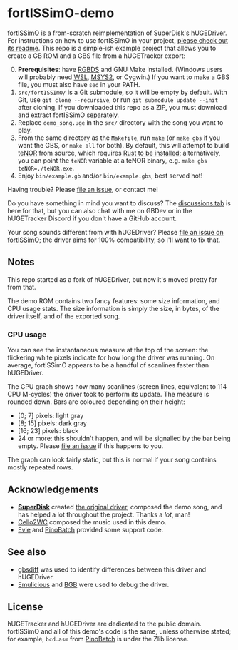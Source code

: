 # fortISSimO-demo

[fortISSimO](https://github.com/ISSOtm/fortISSimO) is a from-scratch reimplementation of SuperDisk's [hUGEDriver](https://github.com/SuperDisk/hUGEDriver).
For instructions on how to use fortISSimO in your project, [please check out its readme](https://github.com/ISSOtm/fortISSimO#readme).
This repo is a simple-ish example project that allows you to create a GB ROM and a GBS file from a hUGETracker export:

0. **Prerequisites**: have [RGBDS](https://rgbds.gbdev.io) and GNU Make installed.
   (Windows users will probably need [WSL](https://learn.microsoft.com/en-us/windows/wsl/), [MSYS2](https://www.msys2.org), or Cygwin.)
   If you want to make a GBS file, you must also have `sed` in your PATH.
1. `src/fortISSImO/` is a Git submodule, so it will be empty by default.
   With Git, use `git clone --recursive`, or run `git submodule update --init` after cloning.
   If you downloaded this repo as a ZIP, you must download and extract fortISSimO separately.
2. Replace `demo_song.uge` in the `src/` directory with the song you want to play.
3. From the same directory as the `Makefile`, run `make` (or `make gbs` if you want the GBS, or `make all` for both).
   By default, this will attempt to build [teNOR](https://eldred.fr/fortISSimO/teNOR) from source, which requires [Rust to be installed](https://www.rust-lang.org/tools/install); alternatively, you can point the `teNOR` variable at a teNOR binary, e.g. `make gbs teNOR=./teNOR.exe`.
4. Enjoy `bin/example.gb` and/or `bin/example.gbs`, best served hot!

Having trouble?
Please [file an issue](https://github.com/ISSOtm/fortISSimO-demo/issues/new), or contact me!

Do you have something in mind you want to discuss?
The [discussions tab](https://github.com/ISSOtm/fortISSimO-demo/discussions) is here for that, but you can also chat with me on GBDev or in the hUGETracker Discord if you don't have a GitHub account.

Your song sounds different from with hUGEDriver?
Please [file an issue on fortISSimO](https://github.com/ISSOtm/fortISSimO/issues/new); the driver aims for 100% compatibility, so I'll want to fix that.

## Notes

This repo started as a fork of hUGEDriver, but now it's moved pretty far from that.

The demo ROM contains two fancy features: some size information, and CPU usage stats.
The size information is simply the size, in bytes, of the driver itself, and of the exported song.

### CPU usage

You can see the instantaneous measure at the top of the screen: the flickering white pixels indicate for how long the driver was running.
On average, fortISSimO appears to be a handful of scanlines faster than hUGEDriver.

The CPU graph shows how many scanlines (screen lines, equivalent to 114 CPU M-cycles) the driver took to perform its update.
The measure is rounded down.
Bars are coloured depending on their height:
- \[0; 7\] pixels: light gray
- \[8; 15\] pixels: dark gray
- \[16; 23\] pixels: black
- 24 or more: this shouldn't happen, and will be signalled by the bar being empty. Please [file an issue](https://github.com/ISSOtm/fortISSimO-demo/issues/new) if this happens to you.

The graph can look fairly static, but this is normal if your song contains mostly repeated rows.

## Acknowledgements

- **[SuperDisk](https://github.com/SuperDisk)** created [the original driver](https://github.com/SuperDisk/hUGEDriver), composed the demo song, and has helped a lot throughout the project.
  Thanks a *lot*, man!
- [Cello2WC](https://www.cello2wc.com/portfolio-pixel.php) composed the music used in this demo.
- [Evie](https://github.com/eievui5) and [PinoBatch](https://github.com/pinobatch) provided some support code.

## See also

- [gbsdiff](https://github.com/ISSOtm/gbsdiff) was used to identify differences between this driver and hUGEDriver.
- [Emulicious](https://emulicious.net) and [BGB](https://bgb.bircd.org) were used to debug the driver.

## License

hUGETracker and hUGEDriver are dedicated to the public domain.
fortISSimO and all of this demo's code is the same, unless otherwise stated; for example, `bcd.asm` from [PinoBatch](https://github.com/pinobatch) is under the Zlib license.
